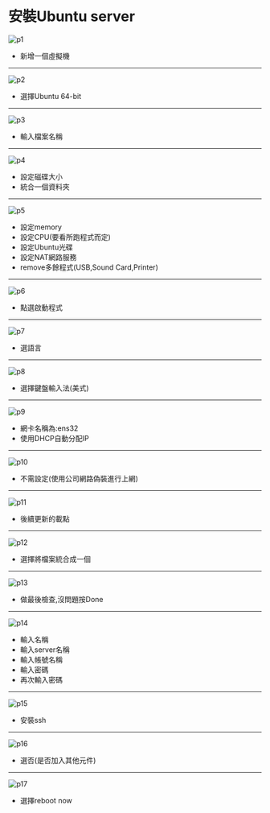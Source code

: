 # **安裝Ubuntu server**
![p1](https://i.imgur.com/iwkHDFg.png)
* 新增一個虛擬機
---
![p2](https://i.imgur.com/Pd4GQaK.png)
* 選擇Ubuntu 64-bit
---
![p3](https://i.imgur.com/xSiR8Jc.png)
* 輸入檔案名稱
---
![p4](https://i.imgur.com/Oezhpbm.png)
* 設定磁碟大小
* 統合一個資料夾
---
![p5](https://i.imgur.com/IXsoQ7X.png)
* 設定memory
* 設定CPU(要看所跑程式而定)
* 設定Ubuntu光碟
* 設定NAT網路服務
* remove多餘程式(USB,Sound Card,Printer)
---
![p6](https://i.imgur.com/971ucOt.png)
* 點選啟動程式
---
![p7](https://i.imgur.com/2RpFMyn.png)
* 選語言
---
![p8](https://i.imgur.com/GI9GRqH.png)
* 選擇鍵盤輸入法(美式)
---
![p9](https://i.imgur.com/PP2deBU.png)
* 網卡名稱為:ens32
* 使用DHCP自動分配IP
---
![p10](https://i.imgur.com/LBRw3wp.png)
* 不需設定(使用公司網路偽裝進行上網)
---
![p11](https://i.imgur.com/QUNYLh9.png)
* 後續更新的載點
---
![p12](https://i.imgur.com/7UZCuMm.png)
* 選擇將檔案統合成一個
---
![p13](https://i.imgur.com/j9xJUCZ.png)
* 做最後檢查,沒問題按Done
---
![p14](https://i.imgur.com/ZA3FT1d.png)
* 輸入名稱
* 輸入server名稱
* 輸入帳號名稱
* 輸入密碼
* 再次輸入密碼
---
![p15](https://i.imgur.com/5b10n8W.png)
* 安裝ssh
---
![p16](https://i.imgur.com/qFBNThA.png)
* 選否(是否加入其他元件)
---
![p17](https://i.imgur.com/WLOskmn.png)
* 選擇reboot now